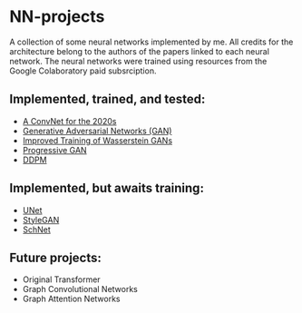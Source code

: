 # NN-projects

A collection of some neural networks implemented by me. All credits for the architecture belong to the authors of the papers linked to each neural network. The neural networks were trained using resources from the Google Colaboratory paid subsrciption.

## Implemented, trained, and tested:
- [A ConvNet for the 2020s](https://github.com/Bustion11/NN-projects/tree/main/ConvNet)
- [Generative Adversarial Networks (GAN)](https://github.com/Bustion11/NN-projects/tree/main/GAN)
- [Improved Training of Wasserstein GANs](https://github.com/Bustion11/NN-projects/tree/main/ITWGAN)
- [Progressive GAN]()
- [DDPM]()
## Implemented, but awaits training:
- [UNet]()
- [StyleGAN]()
- [SchNet]()
## Future projects:
- Original Transformer
- Graph Convolutional Networks
- Graph Attention Networks
